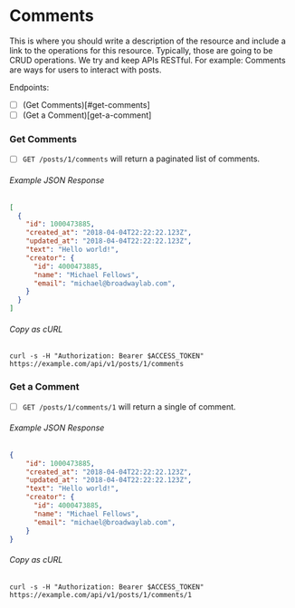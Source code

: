 # Comments

This is where you should write a description of the resource and include a link to the operations for this resource. Typically, those are going to be CRUD operations. We try and keep APIs RESTful. For example: Comments are ways for users to interact with posts. 

Endpoints: 
- [ ] (Get Comments)[#get-comments]
- [ ] (Get a Comment)[get-a-comment]

### Get Comments

- [ ] ```GET /posts/1/comments``` will return a paginated list of comments. 

###### Example JSON Response
<!-- START GET /posts/1/comments -->
```json
[
  {
    "id": 1000473885,
    "created_at": "2018-04-04T22:22:22.123Z",
    "updated_at": "2018-04-04T22:22:22.123Z",
    "text": "Hello world!",
    "creator": {
      "id": 4000473885,
      "name": "Michael Fellows",
      "email": "michael@broadwaylab.com",
    }
  }
]
```
<!-- END GET GET /posts/1/comments -->

###### Copy as cURL

``` shell
curl -s -H "Authorization: Bearer $ACCESS_TOKEN" https://example.com/api/v1/posts/1/comments
```

### Get a Comment
- [ ] ```GET /posts/1/comments/1``` will return a single of comment.

###### Example JSON Response
<!-- START GET /posts/1/comments -->
```json
{
    "id": 1000473885,
    "created_at": "2018-04-04T22:22:22.123Z",
    "updated_at": "2018-04-04T22:22:22.123Z",
    "text": "Hello world!",
    "creator": {
      "id": 4000473885,
      "name": "Michael Fellows",
      "email": "michael@broadwaylab.com",
    }
}
```
<!-- END GET GET /posts/1/comments -->

###### Copy as cURL

``` shell
curl -s -H "Authorization: Bearer $ACCESS_TOKEN" https://example.com/api/v1/posts/1/comments/1
```
